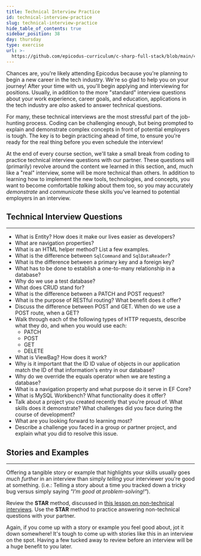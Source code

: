 ```yaml
---
title: Technical Interview Practice
id: technical-interview-practice
slug: technical-interview-practice
hide_table_of_contents: true
sidebar_position: 38
day: thursday
type: exercise
url: >-
  https://github.com/epicodus-curriculum/c-sharp-full-stack/blob/main/4a_classwork_weekly_technical_interview_practice.md
---
```


Chances are, you're likely attending Epicodus because you're planning to begin a new career in the tech industry. We're so glad to help you on your journey! After your time with us, you'll begin applying and interviewing for positions. Usually, in addition to the more "standard" interview questions about your work experience, career goals, and education, applications in the tech industry are _also_ asked to answer technical questions.

For many, these technical interviews are the most stressful part of the job-hunting process. Coding can be challenging enough, but being prompted to explain and demonstrate complex concepts in front of potential employers is tough. The key is to begin practicing ahead of time, to ensure you're ready for the real thing before you even schedule the interview!

At the end of every course section, we'll take a small break from coding to practice technical interview questions with our partner. These questions will (primarily) revolve around the content we learned in this section, and, much like a "real" interview, some will be more technical than others.  In addition to learning how to implement the new tools, technologies, and concepts, you want to become comfortable _talking_ about them too, so you may accurately _demonstrate_ and _communicate_ these skills you've learned to potential employers in an interview.

## Technical Interview Questions
---

* What is Entity? How does it make our lives easier as developers?
* What are navigation properties?
* What is an HTML helper method? List a few examples.
* What is the difference between `SqlCommand` and `SqlDataReader`?
* What is the difference between a primary key and a foreign key?
* What has to be done to establish a one-to-many relationship in a database?
* Why do we use a test database?
* What does CRUD stand for?
* What is the difference between a PATCH and POST request?
* What is the purpose of RESTful routing? What benefit does it offer?
* Discuss the difference between POST and GET. When do we use a POST route, when a GET?
* Walk through each of the following types of HTTP requests, describe what they do, and when you would use each:
  * PATCH
  * POST
  * GET
  * DELETE
* What is ViewBag? How does it work?
* Why is it important that the ID ID value of objects in our application match the ID of that information's entry in our database?
* Why do we override the equals operator when we are testing a database?
* What is a navigation property and what purpose do it serve in EF Core?
* What is MySQL Workbench? What functionality does it offer?
* Talk about a project you created recently that you're proud of. What skills does it demonstrate? What challenges did you face during the course of development?
* What are you looking forward to learning most?
* Describe a challenge you faced in a group or partner project, and explain what you did to resolve this issue.

## Stories and Examples
---


Offering a tangible story or example that highlights your skills usually goes _much further_ in an interview than simply _telling_ your interviewer you're good at something. (i.e.: Telling a story about a time you tracked down a tricky bug versus simply saying _"I'm good at problem-solving!"_).

Review the **STAR** method, discussed in [this lesson on non-technical interviews](https://new.learnhowtoprogram.com/internship-and-job-search/preparing-for-job-interviews/non-technical-interview). Use the **STAR** method to practice answering non-technical questions with your partner.

Again, if you come up with a story or example you feel good about, jot it down somewhere! It's tough to come up with stories like this in an interview on the spot. Having a few tucked away to review before an interview will be a huge benefit to you later.
